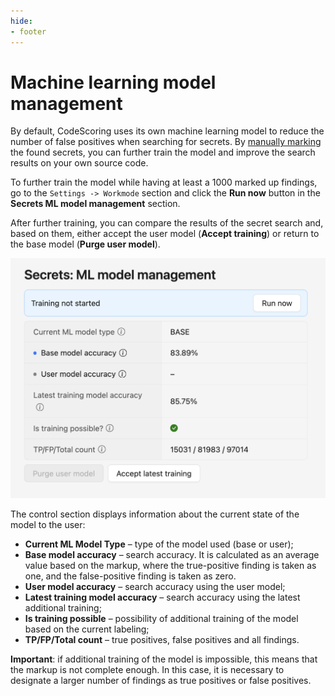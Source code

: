 ```yaml
---
hide:
- footer
---
```

# Machine learning model management

By default, CodeScoring uses its own machine learning model to reduce the number of false positives when searching for secrets. By [manually marking](/secrets/secrets-findings.en/#_3) the found secrets, you can further train the model and improve the search results on your own source code.

To further train the model while having at least a 1000 marked up findings, go to the `Settings -> Workmode` section and click the **Run now** button in the **Secrets ML model management** section.

After further training, you can compare the results of the secret search and, based on them, either accept the user model (**Accept training**) or return to the base model (**Purge user model**).

![Machine learning model](/assets/img/secrets/ml-model.png)

The control section displays information about the current state of the model to the user:

- **Current ML Model Type** – type of the model used (base or user);
- **Base model accuracy** – search accuracy. It is calculated as an average value based on the markup, where the true-positive finding is taken as one, and the false-positive finding is taken as zero.
- **User model accuracy** – search accuracy using the user model;
- **Latest training model accuracy** – search accuracy using the latest additional training;
- **Is training possible** – possibility of additional training of the model based on the current labeling;
- **TP/FP/Total count** – true positives, false positives and all findings.

**Important**: if additional training of the model is impossible, this means that the markup is not complete enough. In this case, it is necessary to designate a larger number of findings as true positives or false positives.